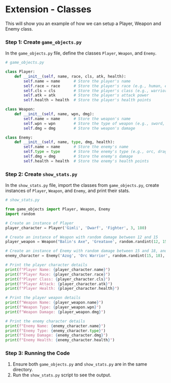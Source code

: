 # Extension - Classes
This will show you an example of how we can setup a Player, Weapon and Enemy class. 

### Step 1: Create `game_objects.py`

In the `game_objects.py` file, define the classes `Player`, `Weapon`, and `Enemy`.

```python
# game_objects.py

class Player:
    def __init__(self, name, race, cls, atk, health):
        self.name = name      # Store the player's name
        self.race = race      # Store the player's race (e.g., human, elf, etc.)
        self.cls = cls        # Store the player's class (e.g., warrior, mage, etc.)
        self.atk = atk        # Store the player's attack power
        self.health = health  # Store the player's health points

class Weapon:
    def __init__(self, name, wpn, dmg):
        self.name = name      # Store the weapon's name
        self.wpn = wpn        # Store the type of weapon (e.g., sword, bow, etc.)
        self.dmg = dmg        # Store the weapon's damage

class Enemy:
    def __init__(self, name, type, dmg, health):
        self.name = name      # Store the enemy's name
        self.type = type      # Store the enemy's type (e.g., orc, dragon, etc.)
        self.dmg = dmg        # Store the enemy's damage
        self.health = health  # Store the enemy's health points
```

### Step 2: Create `show_stats.py`

In the `show_stats.py` file, import the classes from `game_objects.py`, create instances of `Player`, `Weapon`, and `Enemy`, and print their stats.

```python
# show_stats.py

from game_objects import Player, Weapon, Enemy
import random

# Create an instance of Player
player_character = Player('Gimli', 'Dwarf', 'Fighter', 3, 180)

# Create an instance of Weapon with random damage between 12 and 15
player_weapon = Weapon("Balin's Axe", 'Greataxe', random.randint(12, 15))

# Create an instance of Enemy with random damage between 15 and 18, and random health between 80 and 140
enemy_character = Enemy('Azog', 'Orc Warrior', random.randint(15, 18), random.randint(80, 140))

# Print the player character details
print(f"Player Name: {player_character.name}")
print(f"Player Race: {player_character.race}")
print(f"Player Class: {player_character.cls}")
print(f"Player Attack: {player_character.atk}")
print(f"Player Health: {player_character.health}")

# Print the player weapon details
print(f"Weapon Name: {player_weapon.name}")
print(f"Weapon Type: {player_weapon.wpn}")
print(f"Weapon Damage: {player_weapon.dmg}")

# Print the enemy character details
print(f"Enemy Name: {enemy_character.name}")
print(f"Enemy Type: {enemy_character.type}")
print(f"Enemy Damage: {enemy_character.dmg}")
print(f"Enemy Health: {enemy_character.health}")
```

### Step 3: Running the Code

1. Ensure both `game_objects.py` and `show_stats.py` are in the same directory.
2. Run the `show_stats.py` script to see the output.
